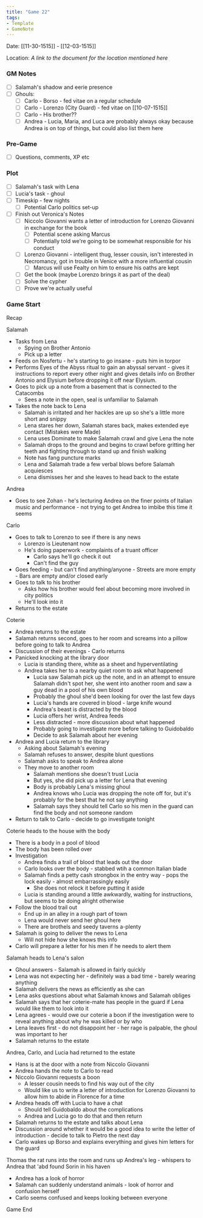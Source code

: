 ```yaml
---
title: "Game 22"
tags:
- Template
- GameNote
---
```


Date: [[11-30-1515]] - [[12-03-1515]]

Location: *A link to the document for the location mentioned here*

### GM Notes
- [ ] Salamah's shadow and eerie presence
- [ ] Ghouls:
	- [ ] Carlo - Borso - fed vitae on a regular schedule
	- [ ] Carlo - Lorenzo (City Guard) - fed vitae on [[10-07-1515]]
	- [ ] Carlo - His brother??
	- [ ] Andrea - Lucia, Maria, and Luca are probably always okay because Andrea is on top of things, but could also list them here

### Pre-Game
- [ ] Questions, comments, XP etc

### Plot
- [ ] Salamah's task with Lena
- [ ] Lucia's task - ghoul
- [ ] Timeskip - few nights
	- [ ] Potential Carlo politics set-up
- [ ] Finish out Veronica's Notes
	- [ ] Niccolo Giovanni wants a letter of introduction for Lorenzo Giovanni in exchange for the book
		- [ ] Potential scene asking Marcus
		- [ ] Potentially told we're going to be somewhat responsible for his conduct
	- [ ] Lorenzo Giovanni - intelligent thug, lesser cousin, isn't interested in Necromancy, got in trouble in Venice with a more influential cousin
		- [ ] Marcus will use Fealty on him to ensure his oaths are kept
	- [ ] Get the book (maybe Lorenzo brings it as part of the deal)
	- [ ] Solve the cypher
	- [ ] Prove we're actually useful

### Game Start

Recap

Salamah
- Tasks from Lena
	- Spying on Brother Antonio
	- Pick up a letter
- Feeds on Nosfertu - he's starting to go insane - puts him in torpor
- Performs Eyes of the Abyss ritual to gain an abyssal servant - gives it instructions to report every other night and gives details info on Brother Antonio and Elysium before dropping it off near Elysium.
- Goes to pick up a note from a basement that is connected to the Catacombs
	- Sees a note in the open, seal is unfamiliar to Salamah
- Takes the note back to Lena
	- Salamah is irritated and her hackles are up so she's a little more short and snippy
	- Lena stares her down, Salamah stares back, makes extended eye contact (Mistakes were Made)
	- Lena uses Dominate to make Salamah crawl and give Lena the note
	- Salamah drops to the ground and begins to crawl before gritting her teeth and fighting through to stand up and finish walking
	- Note has fang puncture marks
	- Lena and Salamah trade a few verbal blows before Salamah acquiesces
	- Lena dismisses her and she leaves to head back to the estate

Andrea
- Goes to see Zohan - he's lecturing Andrea on the finer points of Italian music and performance - not trying to get Andrea to imbibe this time it seems

Carlo
- Goes to talk to Lorenzo to see if there is any news
	- Lorenzo is Lieutenant now
	- He's doing paperwork - complaints of a truant officer
		- Carlo says he'll go check it out
		- Can't find the guy
- Goes feeding - but can't find anything/anyone
		- Streets are more empty
		- Bars are empty and/or closed early
- Goes to talk to his brother
	- Asks how his brother would feel about becoming more involved in city politics
	- He'll look into it
- Returns to the estate

Coterie
- Andrea returns to the estate
- Salamah returns second, goes to her room and screams into a pillow before going to talk to Andrea
- Discussion of their evenings - Carlo returns
- Panicked knocking at the library door
	- Lucia is standing there, white as a sheet and hyperventilating
	- Andrea takes her to a nearby quiet room to ask what happened
		- Lucia saw Salamah pick up the note, and in an attempt to ensure Salamah didn't spot her, she went into another room and saw a guy dead in a pool of his own blood
		- Probably the ghoul she'd been looking for over the last few days
		- Lucia's hands are covered in blood - large knife wound
		- Andrea's beast is distracted by the blood
		- Lucia offers her wrist, Andrea feeds
		- Less distracted - more discussion about what happened
		- Probably going to investigate more before talking to Guidobaldo
		- Decide to ask Salamah about her evening
- Andrea and Lucia return to the library
	- Asking about Salamah's evening
	- Salamah refuses to answer, despite blunt questions
	- Salamah asks to speak to Andrea alone
	- They move to another room
		- Salamah mentions she doesn't trust Lucia
		- But yes, she did pick up a letter for Lena that evening
		- Body is probably Lena's missing ghoul
		- Andrea knows who Lucia was dropping the note off for, but it's probably for the best that he not say anything
		- Salamah says they should tell Carlo so his men in the guard can find the body and not someone random
- Return to talk to Carlo - decide to go investigate tonight

Coterie heads to the house with the body
- There is a body in a pool of blood
- The body has been rolled over
- Investigation
	- Andrea finds a trail of blood that leads out the door
	- Carlo looks over the body - stabbed wtih a common Italian blade
	- Salamah finds a petty cash strongbox in the entry way - pops the lock easily - almost embarrassingly easily
		- She does not relock it before putting it aside
	- Lucia is standing around a little awkwardly, waiting for instructions, but seems to be doing alright otherwise
- Follow the blood trail out
	- End up in an alley in a rough part of town
	- Lena would never send her ghoul here
	- There are brothels and seedy taverns a-plenty
- Salamah is going to deliver the news to Lena
	- Will not hide how she knows this info
- Carlo will prepare a letter for his men if he needs to alert them

Salamah heads to Lena's salon
- Ghoul answers - Salamah is allowed in fairly quickly
- Lena was not expecting her - definitely was a bad time - barely wearing anything
- Salamah delivers the news as efficiently as she can
- Lena asks questions about what Salamah knows and Salamah obliges
- Salamah says that her coterie-mate has people in the guard if Lena would like them to look into it
- Lena agrees - would owe our coterie a boon if the investigation were to reveal anything about why he was killed or by who
- Lena leaves first - do not disappoint her - her rage is palpable, the ghoul was important to her
- Salamah returns to the estate

Andrea, Carlo, and Lucia had returned to the estate
- Hans is at the door with a note from Niccolo Giovanni
- Andrea hands the note to Carlo to read
- Niccolo Giovanni requests a boon 
	- A lesser cousin needs to find his way out of the city
	- Would like us to write a letter of introduction for Lorenzo Giovanni to allow him to abide in Florence for a time
- Andrea heads off with Lucia to have a chat
	- Should tell Guidobaldo about the complications
	- Andrea and Lucia go to do that and then return
- Salamah returns to the estate and talks about Lena
- Discussion around whether it would be a good idea to write the letter of introduction - decide to talk to Pietro the next day
- Carlo wakes up Borso and explains everything and gives him letters for the guard

Thomas the rat runs into the room and runs up Andrea's leg - whispers to Andrea that 'abd found Sorin in his haven
- Andrea has a look of horror
- Salamah can suddenly understand animals - look of horror and confusion herself
- Carlo seems confused and keeps looking between everyone

Game End